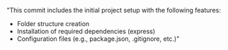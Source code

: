 "This commit includes the initial project setup with the following features:
- Folder structure creation
- Installation of required dependencies (express)
- Configuration files (e.g., package.json, .gitignore, etc.)" 

